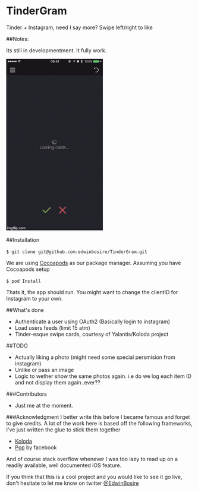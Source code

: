 # TinderGram
Tinder + Instagram, need I say more? Swipe left/right to like 

##Notes:

Its still in developmentment. It fully work.

![cards](/tinderGramDemo.gif "Cards View")

##Installation

`$ git clone git@github.com:edwinbosire/TinderGram.git`

We are using [Cocoapods](cocoapods.org) as our package manager. Assuming you have Cocoapods setup

`$ pod Install`

Thats it, the app should run. You might want to change the clientID for Instagram to your own.

##What's done
- Authenticate a user using OAuth2 (Basically login to instagram)
- Load users feeds (limit 15 atm)
- Tinder-esque swipe cards, courtesy of Yalantis/Koloda project

##TODO
- Actually liking a photo (might need some special persmision from instagram)
- Unlike or pass an image
- Logic to wether show the same photos again. i.e do we log each item ID and not display them again..ever??


###Contributors
- Just me at the moment.

###Acknowledgment
I better write this before I became famous and forget to give credits.
A lot of the work here is based off the following frameworks, I've just written the glue to stick them together

- [Koloda](https://github.com/Yalantis/Koloda)
- [Pop](https://github.com/facebook/pop) by facebook

And of course stack overflow whenever I was too lazy to read up on a readily available, well documented iOS feature.

If you think that this is a cool project and you would like to see it go live, don't hesitate to let me know on twitter [@EdwinBosire](www.twitter.com/edwinbosire)


